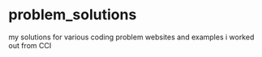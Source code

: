 # problem_solutions

my solutions for various coding problem websites and examples i worked out from CCI
